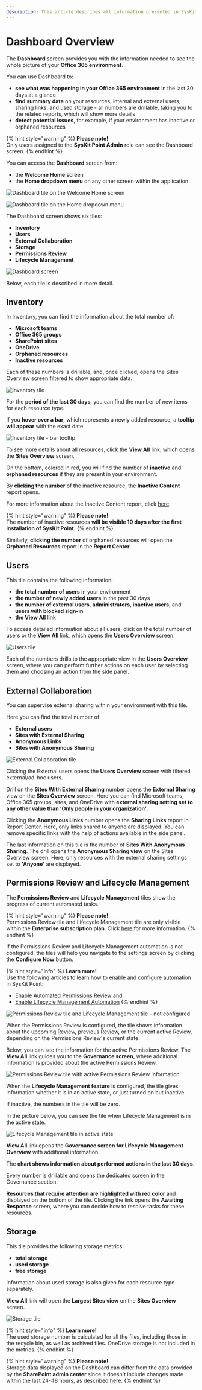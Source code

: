 ```yaml
---
description: This article describes all information presented in SysKit Point Dashboard.
---
```


# Dashboard Overview

The **Dashboard** screen provides you with the information needed to see the whole picture of your **Office 365 environment**.

You can use Dashboard to:

* **see what was happening in your Office 365 environment** in the last 30 days at a glance  
* **find summary data** on your resources, internal and external users, sharing links, and used storage - all numbers are drillable, taking you to the related reports, which will show more details 
* **detect potential issues**, for example, if your environment has inactive or orphaned resources

{% hint style="warning" %}
**Please note!**  
Only users assigned to the **SysKit Point Admin** role can see the Dashboard screen.
{% endhint %}

You can access the **Dashboard** screen from:

* the **Welcome Home** screen
* the **Home dropdown menu** on any other screen within the application 

![Dashboard tile on the Welcome Home screen](../.gitbook/assets/dashboard_dashboard-tile-on-welcome-home-screen.png)

![Dashboard tile on the Home dropdown menu](../.gitbook/assets/dashboard_dashboard-tile-on-home-dropdown-menu.png)

The Dashboard screen shows six tiles:

* **Inventory**
* **Users**
* **External Collaboration**
* **Storage**
* **Permissions Review**
* **Lifecycle Management**

![Dashboard screen](../.gitbook/assets/dashboard_dashboard-screen.png)

Below, each tile is described in more detail.

## Inventory

In Inventory, you can find the information about the total number of:

* **Microsoft teams** 
* **Office 365 groups** 
* **SharePoint sites** 
* **OneDrive**
* **Orphaned resources**
* **Inactive resources**

Each of these numbers is drillable, and, once clicked, opens the Sites Overview screen filtered to show appropriate data.

![Inventory tile](../.gitbook/assets/dashboard_inventory-tile.png)

For the **period of the last 30 days**, you can find the number of new items for each resource type.

If you **hover over a bar**, which represents a newly added resource, a **tooltip will appear** with the exact date.

![Inventory tile - bar tooltip](../.gitbook/assets/dashboard_inventory-tile-bar-tooltip.png)

To see more details about all resources, click the **View All** link, which opens the **Sites Overview** screen.

On the bottom, colored in red, you will find the number of **inactive** and **orphaned resources** if they are present in your environment.

By **clicking the number** of the inactive resource, the **Inactive Content** report opens.

For more information about the Inactive Content report, click [here](../common-tasks/inactive-content.md#inactive-content-report).

{% hint style="warning" %}
**Please note!**  
The number of inactive resources **will be visible 10 days after the first installation of SysKit Point.**
{% endhint %}

Similarly, **clicking the number** of orphaned resources will open the **Orphaned Resources** report in the **Report Center**.

## Users

This tile contains the following information:

* **the total number of users** in your environment
* **the number of newly added users** in the past 30 days
* **the number of external users**, **administrators**, **inactive users**, and **users with blocked sign-in**
* **the View All** link

To access detailed information about all users, click on the total number of users or the **View All** link, which opens the **Users Overview** screen.

![Users tile](../.gitbook/assets/dashboard_users-tile.png)

Each of the numbers drills to the appropriate view in the **Users Overview** screen, where you can perform further actions on each user by selecting them and choosing an action from the side panel.

## External Collaboration

You can supervise external sharing within your environment with this tile.

Here you can find the total number of:

* **External users** 
* **Sites with External Sharing**
* **Anonymous Links**
* **Sites with Anonymous Sharing**  

![External Collaboration tile ](../.gitbook/assets/dashboard_external-collaboration-tile.png)

Clicking the External users opens the **Users Overview** screen with filtered external/ad-hoc users.

Drill on the **Sites With External Sharing** number opens the **External Sharing** view on the **Sites Overview** screen. Here you can find Microsoft teams, Office 365 groups, sites, and OneDrive with **external sharing setting set to any other value than 'Only people in your organization'**.

Clicking the **Anonymous Links** number opens the **Sharing Links** report in Report Center. Here, only links shared to anyone are displayed. You can remove specific links with the help of actions available in the side panel.

The last information on this tile is the number of **Sites With Anonymous Sharing**. The drill opens the **Anonymous Sharing view** on the Sites Overview screen. Here, only resources with the external sharing settings set to **'Anyone'** are displayed.

## Permissions Review and Lifecycle Management

The **Permissions Review** and **Lifecycle Management** tiles show the progress of current automated tasks.

{% hint style="warning" %}
**Please note!**  
Permissions Review tile and Lifecycle Management tile are only visible within the **Enterprise subscription plan**. Click [here ](https://www.syskit.com/products/point/pricing/)for more information.
{% endhint %}

If the Permissions Review and Lifecycle Management automation is not configured, the tiles will help you navigate to the settings screen by clicking the **Configure Now** button.

{% hint style="info" %}
**Learn more!**  
Use the following articles to learn how to enable and configure automation in SysKit Point: 
* [Enable Automated Permissions Review](../installation-and-configuration/enable-permissions-review.md) and
* [Enable Lifecycle Management Automation](../installation-and-configuration/enable-lifecycle-management.md)
{% endhint %}

![Permissions Review tile and Lifecycle Management tile &#x2013; not configured ](../.gitbook/assets/dashboard_permissions-review-tile-and-lifecycle-management-tile-not-configured.png)

When the Permissions Review is configured, the tile shows information about the upcoming Review, previous Review, or the current active Review, depending on the Permissions Review's current state.

Below, you can see the information for the active Permissions Review. The **View All** link guides you to the **Governance screen**, where additional information is provided about the active Permissions Review.

![Permissions Review tile with active Permissions Review information ](../.gitbook/assets/dashboard_permissions-review-tile-with-active-review.png)

When the **Lifecycle Management feature** is configured, the tile gives information whether it is in an active state, or just turned on but inactive.

If inactive, the numbers in the tile will be zero.

In the picture below, you can see the tile when Lifecycle Management is in the active state.

![Lifecycle Management tile in active state ](../.gitbook/assets/dashboard_lifecycle-management-tile-in-active-state.png)

**View All** link opens the **Governance screen for Lifecycle Management Overview** with additional information.

The **chart shows information about performed actions in the last 30 days**.

Every number is drillable and opens the dedicated screen in the Governance section.

**Resources that require attention are highlighted with red color** and displayed on the bottom of the tile. Clicking the link opens the **Awaiting Response** screen, where you can decide how to resolve tasks for these resources.

## Storage

This tile provides the following storage metrics:

* **total storage**
* **used storage**
* **free storage**

Information about used storage is also given for each resource type separately.

**View All** link will open the **Largest Sites view** on the **Sites Overview** screen.

![Storage tile ](../.gitbook/assets/dashboard_storage-tile.png)

{% hint style="info" %}
**Learn more!**  
The used storage number is calculated for all the files, including those in the recycle bin, as well as archived files. OneDrive storage is not included in the metrics.
{% endhint %}

{% hint style="warning" %}
**Please note!**  
Storage data displayed on the Dashboard can differ from the data provided by the **SharePoint admin center** since it doesn't include changes made within the last 24-48 hours, as described [here](https://docs.microsoft.com/en-us/sharepoint/manage-site-collection-storage-limits).
{% endhint %}

